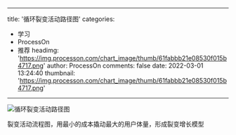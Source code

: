 
---
title: '循环裂变活动路径图'
categories: 
 - 学习
 - ProcessOn
 - 推荐
headimg: 'https://img.processon.com/chart_image/thumb/61fabbb21e08530f015b4717.png'
author: ProcessOn
comments: false
date: 2022-03-01 13:24:40
thumbnail: 'https://img.processon.com/chart_image/thumb/61fabbb21e08530f015b4717.png'
---

<div>   
<img class="thumb" alt="循环裂变活动路径图" src="https://img.processon.com/chart_image/thumb/61fabbb21e08530f015b4717.png" referrerpolicy="no-referrer">
<p>裂变活动流程图，用最小的成本撬动最大的用户体量，形成裂变增长模型</p>  
</div>
            